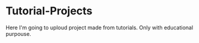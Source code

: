 # Tutorial-Projects
Here I'm going to uploud project made from tutorials. Only with educational purpouse.
